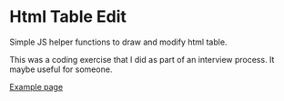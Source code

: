 Html Table Edit
==============

Simple JS helper functions to draw and modify html table.

This was a coding exercise that I did as part of an interview process. It maybe useful for someone.

<a href="https://rawgit.com/parham-fazel/table_modifier/master/exercise.html" target="_blank">Example page</a>
